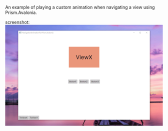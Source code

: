 An example of playing a custom animation when navigating a view using Prism.Avalonia.

screenshot:
![image](https://github.com/xiejiang2014/NavigationAnimationForPrism.Avalonia/blob/main/screenshot.gif)


